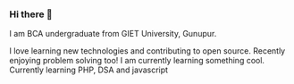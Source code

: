 ### Hi there 👋

<!--
**rgabhinav/rgabhinav** is a ✨ _special_ ✨ repository because its `README.md` (this file) appears on your GitHub profile.

Here are some ideas to get you started:

- 🔭 I’m currently working on ...
- 🌱 I’m currently learning ...
- 👯 I’m looking to collaborate on ...
- 🤔 I’m looking for help with ...
- 💬 Ask me about ...
- 📫 How to reach me: ...
- 😄 Pronouns: ...
- ⚡ Fun fact: ...
-->
I am BCA undergraduate from GIET University, Gunupur.

I love learning new technologies and contributing to open source. Recently enjoying problem solving too!
I am currently learning something cool.
Currently learning PHP, DSA and javascript
